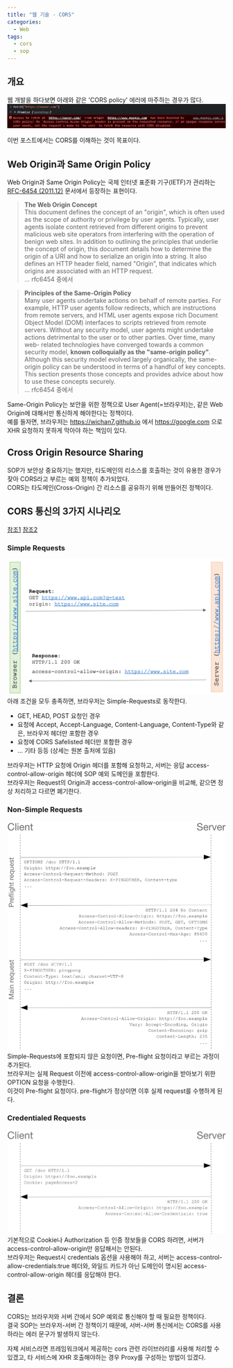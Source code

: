 ```yaml
---
title: "웹 기술 - CORS"
categories: 
  - Web
tags:
  - cors
  - sop
---
```


## 개요
웹 개발을 하다보면 아래와 같은 'CORS policy' 에러에 마주하는 경우가 많다.  
![error-cors](/assets/images/web/error-cors.png)

이번 포스트에서는 CORS를 이해하는 것이 목표이다.  

## Web Origin과 Same Origin Policy
Web Origin과 Same Origin Policy는 국제 인터넷 표준화 기구(IETF)가 관리하는 [RFC-6454 (2011.12)](https://www.rfc-editor.org/rfc/rfc6454) 문서에서 등장하는 표현이다.  

> **The Web Origin Concept**  
This document defines the concept of an "origin", which is often used
as the scope of authority or privilege by user agents.  Typically,
user agents isolate content retrieved from different origins to
prevent malicious web site operators from interfering with the
operation of benign web sites.  In addition to outlining the
principles that underlie the concept of origin, this document details
how to determine the origin of a URI and how to serialize an origin
into a string.  It also defines an HTTP header field, named "Origin",
that indicates which origins are associated with an HTTP request.  
... rfc6454 중에서

> **Principles of the Same-Origin Policy**  
Many user agents undertake actions on behalf of remote parties.  For
example, HTTP user agents follow redirects, which are instructions
from remote servers, and HTML user agents expose rich Document Object
Model (DOM) interfaces to scripts retrieved from remote servers.
Without any security model, user agents might undertake actions
detrimental to the user or to other parties.  Over time, many web-
related technologies have converged towards a common security model,
**known colloquially as the "same-origin policy"**.  Although this
security model evolved largely organically, the same-origin policy
can be understood in terms of a handful of key concepts.  This
section presents those concepts and provides advice about how to use
these concepts securely.  
... rfc6454 중에서

Same-Origin Policy는 보안을 위한 정책으로 User Agent(=브라우저)는, 같은 Web Origin에 대해서만 통신하게 해야한다는 정책이다.  
예를 들자면, 브라우저는 https://wichan7.github.io 에서 https://google.com 으로 XHR 요청하지 못하게 막아야 하는 책임이 있다.  

## Cross Origin Resource Sharing
SOP가 보안상 중요하기는 했지만, 타도메인의 리소스를 호출하는 것이 유용한 경우가 잦아 CORS라고 부르는 예외 정책이 추가되었다.  
CORS는 타도메인(Cross-Origin) 간 리소스를 공유하기 위해 만들어진 정책이다.  

## CORS 통신의 3가지 시나리오
[참조1](https://www.baeldung.com/cs/cors-preflight-requests)
[참조2](https://developer.mozilla.org/ko/docs/Web/HTTP/CORS)

### Simple Requests
![simple](/assets/images/web/simple.png)  
아래 조건을 모두 충족하면, 브라우저는 Simple-Requests로 동작한다.  
* GET, HEAD, POST 요청인 경우
* 요청에 Accept, Accept-Language, Content-Language, Content-Type와 같은, 브라우저 헤더만 포함한 경우
* 요청에 CORS Safelisted 헤더만 포함한 경우
* ... 기타 등등 (상세는 원본 출처에 있음)  

브라우저는 HTTP 요청에 Origin 헤더를 포함해 요청하고, 서버는 응답 access-control-allow-origin 헤더에 SOP 예외 도메인을 포함한다.  
브라우저는 Request의 Origin과 access-control-allow-origin을 비교해, 같으면 정상 처리하고 다르면 폐기한다.  

### Non-Simple Requests
![nonsimple](/assets/images/web/nonsimple.png)  
Simple-Requests에 포함되지 않은 요청이면, Pre-flight 요청이라고 부르는 과정이 추가된다.  
브라우저는 실제 Request 이전에 access-control-allow-origin을 받아보기 위한 OPTION 요청을 수행한다.  
이것이 Pre-flight 요청이다. pre-flight가 정상이면 이후 실제 request를 수행하게 된다.   

### Credentialed Requests

![credentials](/assets/images/web/credentials.png)  
기본적으로 Cookie나 Authorization 등 인증 정보들을 CORS 하려면, 서버가 access-control-allow-origin만 응답해서는 안된다.  
브라우저는 Request시 credentials 옵션을 사용해야 하고, 서버는 access-control-allow-credentials:true 헤더와, 와일드 카드가 아닌 도메인이 명시된 access-control-allow-origin 헤더를 응답해야 한다.  

## 결론
CORS는 브라우저와 서버 간에서 SOP 예외로 통신해야 할 때 필요한 정책이다.  
결국 SOP는 브라우저-서버 간 정책이기 때문에, 서버-서버 통신에서는 CORS를 사용하라는 에러 문구가 발생하지 않는다.  

자체 서비스라면 프레임워크에서 제공하는 cors 관련 라이브러리를 사용해 처리할 수 있겠고, 타 서비스에 XHR 호출해야하는 경우 Proxy를 구성하는 방법이 있겠다.